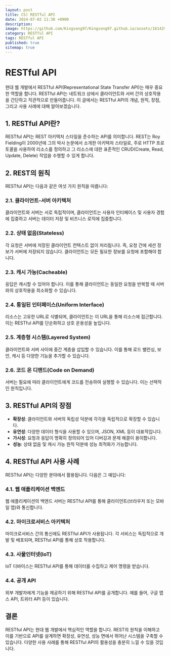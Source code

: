 ```yaml
---
layout: post
title: CS) RESTful API
date: 2024-07-02 11:30 +0900
description:
image: https://github.com/Kingsong97/Kingsong97.github.io/assets/161429740/edd4742f-109d-4d64-bc31-90c5da6a1f21
category: RESTful API
tags: RESTful API
published: true
sitemap: true
---
```


# RESTful API

현대 웹 개발에서 RESTful API(Representational State Transfer API)는 매우 중요한 역할을 합니다. RESTful API는 네트워크 상에서 클라이언트와 서버 간의 상호작용을 간단하고 직관적으로 만들어줍니다. 이 글에서는 RESTful API의 개념, 원칙, 장점, 그리고 사용 사례에 대해 알아보겠습니다.

## 1. RESTful API란?

RESTful API는 REST 아키텍처 스타일을 준수하는 API를 의미합니다. REST는 Roy Fielding이 2000년에 그의 박사 논문에서 소개한 아키텍처 스타일로, 주로 HTTP 프로토콜을 사용하여 리소스를 정의하고 그 리소스에 대한 표준적인 CRUD(Create, Read, Update, Delete) 작업을 수행할 수 있게 합니다.

## 2. REST의 원칙

RESTful API는 다음과 같은 여섯 가지 원칙을 따릅니다:

### 2.1. 클라이언트-서버 아키텍처

클라이언트와 서버는 서로 독립적이며, 클라이언트는 사용자 인터페이스 및 사용자 경험에 집중하고 서버는 데이터 저장 및 비즈니스 로직에 집중합니다.

### 2.2. 상태 없음(Stateless)

각 요청은 서버에 저장된 클라이언트 컨텍스트 없이 처리됩니다. 즉, 요청 간에 세션 정보가 서버에 저장되지 않습니다. 클라이언트는 모든 필요한 정보를 요청에 포함해야 합니다.

### 2.3. 캐시 가능(Cacheable)

응답은 캐시할 수 있어야 합니다. 이를 통해 클라이언트는 동일한 요청을 반복할 때 서버와의 상호작용을 최소화할 수 있습니다.

### 2.4. 통일된 인터페이스(Uniform Interface)

리소스는 고유한 URL로 식별되며, 클라이언트는 이 URL을 통해 리소스에 접근합니다. 이는 RESTful API를 단순화하고 상호 운용성을 높입니다.

### 2.5. 계층형 시스템(Layered System)

클라이언트와 서버 사이에 중간 계층을 삽입할 수 있습니다. 이를 통해 로드 밸런싱, 보안, 캐시 등 다양한 기능을 추가할 수 있습니다.

### 2.6. 코드 온 디맨드(Code on Demand)

서버는 필요에 따라 클라이언트에게 코드를 전송하여 실행할 수 있습니다. 이는 선택적인 원칙입니다.

## 3. RESTful API의 장점

- **확장성**: 클라이언트와 서버의 독립성 덕분에 각각을 독립적으로 확장할 수 있습니다.
- **유연성**: 다양한 데이터 형식을 사용할 수 있으며, JSON, XML 등이 대표적입니다.
- **가시성**: 요청과 응답이 명확히 정의되어 있어 디버깅과 문제 해결이 용이합니다.
- **성능**: 상태 없음 및 캐시 가능 원칙 덕분에 성능 최적화가 가능합니다.

## 4. RESTful API 사용 사례

RESTful API는 다양한 분야에서 활용됩니다. 다음은 그 예입니다:

### 4.1. 웹 애플리케이션 백엔드

웹 애플리케이션의 백엔드 서버는 RESTful API를 통해 클라이언트(브라우저 또는 모바일 앱)와 통신합니다.

### 4.2. 마이크로서비스 아키텍처

마이크로서비스 간의 통신에도 RESTful API가 사용됩니다. 각 서비스는 독립적으로 개발 및 배포되며, RESTful API를 통해 상호 작용합니다.

### 4.3. 사물인터넷(IoT)

IoT 디바이스는 RESTful API를 통해 데이터를 수집하고 제어 명령을 받습니다.

### 4.4. 공개 API

외부 개발자에게 기능을 제공하기 위해 RESTful API를 공개합니다. 예를 들어, 구글 맵스 API, 트위터 API 등이 있습니다.

## 결론

RESTful API는 현대 웹 개발에서 핵심적인 역할을 합니다. REST의 원칙을 이해하고 이를 기반으로 API를 설계하면 확장성, 유연성, 성능 면에서 뛰어난 시스템을 구축할 수 있습니다. 다양한 사용 사례를 통해 RESTful API의 활용성을 충분히 느낄 수 있을 것입니다.
